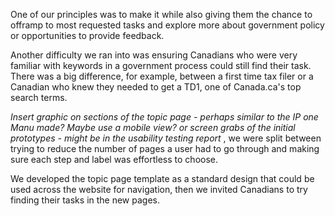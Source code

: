 One of our principles was to make it while also giving them the chance to offramp to most requested tasks and explore more about government policy or opportunities to provide feedback.

Another difficulty we ran into was ensuring Canadians who were very familiar with keywords in a government process could still find their task. There was a big difference, for example, between a first time tax filer or a Canadian who knew they needed to get a TD1, one of Canada.ca's top search terms.

*Insert graphic on sections of the topic page - perhaps similar to the IP one Manu made? Maybe use a mobile view?*
*or screen grabs of the initial prototypes - might be in the usability testing report*
, we were split between trying to reduce the number of pages a user had to go through and making sure each step and label was effortless to choose.

We developed the topic page template as a standard design that could be used across the website for navigation, then we invited Canadians to try finding their tasks in the new pages.
